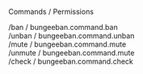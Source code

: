Commands / Permissions

/ban / bungeeban.command.ban                                                                                                                      
/unban / bungeeban.command.unban                                                                                                                
/mute / bungeeban.command.mute                                                                                                                              
/unmute / bungeeban.command.mute                                                                                                                                                                                                                  
/check / bungeeban.command.check
